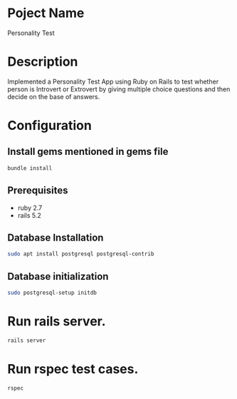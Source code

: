 # Poject Name
Personality Test
# Description

Implemented a Personality Test App using Ruby on Rails to test whether person is Introvert or Extrovert by giving multiple choice questions and then decide on the base of answers.
# Configuration

## Install gems mentioned in gems file

```sh
bundle install
```

## Prerequisites

  * ruby 2.7
  * rails 5.2

## Database Installation

```sh
sudo apt install postgresql postgresql-contrib
```

## Database initialization

```sh
sudo postgresql-setup initdb
```

# Run rails server.

```sh
rails server
```

# Run rspec test cases.

```sh
rspec
```
